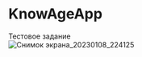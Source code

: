 # KnowAgeApp
Тестовое задание<br>
![Снимок экрана_20230108_224125](https://user-images.githubusercontent.com/112081615/211215620-f92c36c6-aa26-47e6-98f6-1f1f88c2586c.png)


